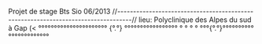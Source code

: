 Projet de stage Bts Sio 06/2013
//----------------------------------------------------------------------------------//
lieu: Polyclinique des Alpes du sud à Gap
(< °°°°°°°°°°°°°°°°°°°°°° {°.°} °°°°°°°°°°°°°°°°°
                                                °
                                                °
                                                °
                                                °
                  °°°{°.°}°°°°°°°°°°°°°°°°°°°°°°°
